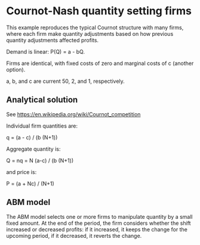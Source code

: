 # Cournot-Nash quantity setting firms

This example reproduces the typical Cournot structure with many firms, where
each firm make quantity adjustments based on how previous quantity adjustments
affected profits.

Demand is linear: P(Q) = a - bQ.

Firms are identical, with fixed costs of zero and marginal costs of c (another
option).

a, b, and c are current 50, 2, and 1, respectively.

## Analytical solution

See https://en.wikipedia.org/wiki/Cournot_competition

Individual firm quantities are:

q = (a - c) / (b (N+1))

Aggregate quantity is:

Q = nq = N (a-c) / (b (N+1))

and price is:

P = (a + Nc) / (N+1)

## ABM model

The ABM model selects one or more firms to manipulate quantity by a small fixed
amount.  At the end of the period, the firm considers whether the shift
increased or decreased profits: if it increased, it keeps the change for the
upcoming period, if it decreased, it reverts the change.


